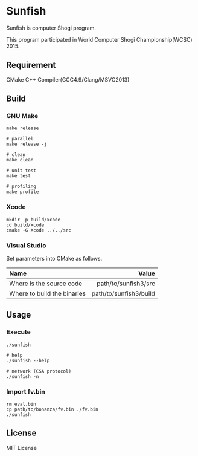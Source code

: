 Sunfish
========

Sunfish is computer Shogi program.

This program participated in World Computer Shogi Championship(WCSC) 2015.

Requirement
-----------

CMake
C++ Compiler(GCC4.9/Clang/MSVC2013)

Build
-----

### GNU Make

```
make release

# parallel
make release -j

# clean
make clean

# unit test
make test

# profiling
make profile
```

### Xcode

```
mkdir -p build/xcode
cd build/xcode
cmake -G Xcode ../../src
```

### Visual Studio

Set parameters into CMake as follows.

| Name                        | Value                  |
|:----------------------------|-----------------------:|
| Where is the source code    | path/to/sunfish3/src   |
| Where to build the binaries | path/to/sunfish3/build |

Usage
-----

### Execute

```
./sunfish

# help
./sunfish --help

# network (CSA protocol)
./sunfish -n
```

### Import fv.bin

```
rm eval.bin
cp path/to/bonanza/fv.bin ./fv.bin
./sunfish
```

License
-------

MIT License
